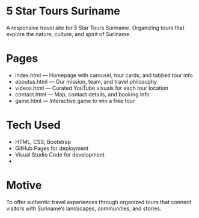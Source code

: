 # 5 Star Tours Suriname
A responsive travel site for 5 Star Tours Suriname. Organizing tours that explore the nature, culture, and spirit of Suriname.

# Pages
- index.html — Homepage with carousel, tour cards, and tabbed tour info
- aboutus.html — Our mission, team, and travel philosophy
- videos.html — Curated YouTube visuals for each tour location
- contact.html — Map, contact details, and booking info
- game.html — Interactive game to win a free tour

# Tech Used
- HTML, CSS, Bootstrap
- GitHub Pages for deployment
- Visual Studio Code for development
- 
# Motive
To offer authentic travel experiences through organized tours that connect visitors with Suriname’s landscapes, communities, and stories.
